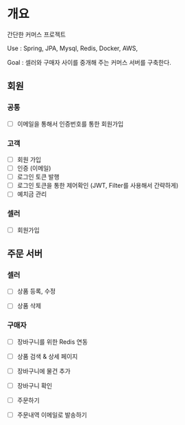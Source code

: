 # 개요 
간단한 커머스 프로젝트

Use : Spring, JPA, Mysql, Redis, Docker, AWS, 

Goal : 셀러와 구매자 사이를 중개해 주는 커머스 서버를 구축한다. 

## 회원 
### 공통 
- [ ] 이메일을 통해서 인증번호를 통한 회원가입 

### 고객
- [ ] 회원 가입 
- [ ] 인증 (이메일)
- [ ] 로그인 토큰 발행
- [ ] 로그인 토큰을 통한 제어확인 (JWT, Filter를 사용해서 간략하게)
- [ ] 예치금 관리 

### 셀러 
- [ ] 회원가입

## 주문 서버 

### 셀러 
- [ ] 상품 등록, 수정
- [ ] 상품 삭제 


### 구매자 
- [ ] 장바구니를 위한 Redis 연동 
- [ ] 상품 검색 & 상세 페이지 
- [ ] 장바구니에 물건 추가 
- [ ] 장바구니 확인 
- [ ] 주문하기 
- [ ] 주문내역 이메일로 발송하기 

